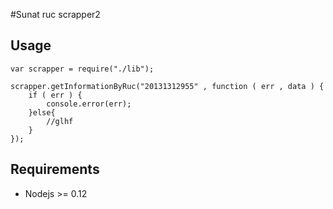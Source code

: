 #Sunat ruc scrapper2

## Usage
```
var scrapper = require("./lib");

scrapper.getInformationByRuc("20131312955" , function ( err , data ) {
	if ( err ) {
		console.error(err);
	}else{
		//glhf
	}
});
```

## Requirements
* Nodejs >= 0.12

